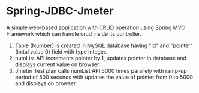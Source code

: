 # Spring-JDBC-Jmeter

A simple web-based application with CRUD operation using Spring MVC Framework which 
can handle crud inside its controller.

1. Table (Number) is created in MySQL database having "id" and "pointer"(inital value 0) field with type integer.
2. numList API increments pointer by 1, updates pointer in database and displays current value on browser.
3. Jmeter Test plan calls numList API 5000 times parallely with ramp-up period of 500 seconds with updates the value of pointer from 0 to 5000 and displays on browser.
   

